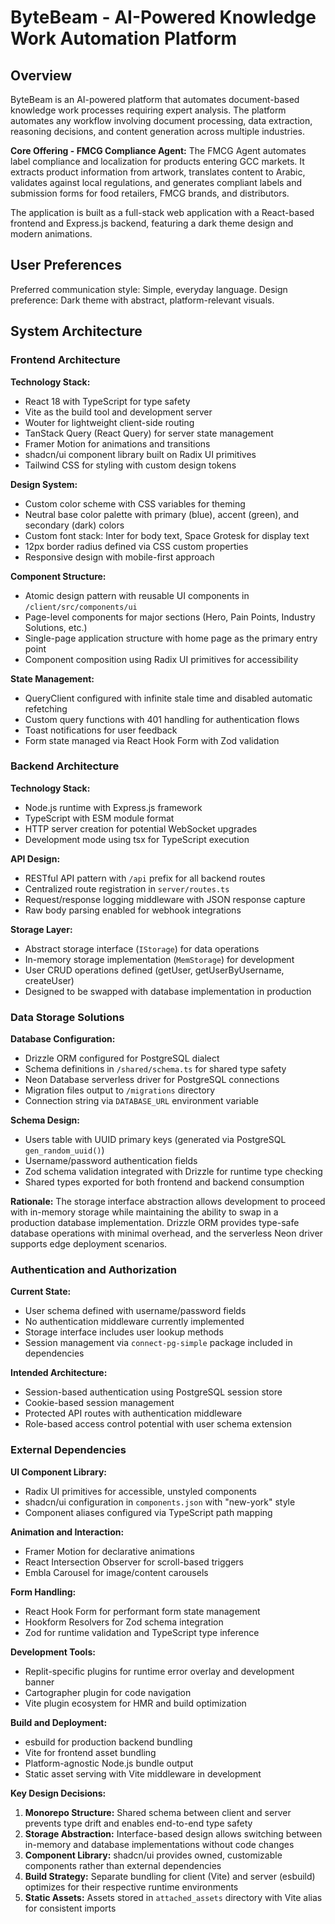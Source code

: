 # ByteBeam - AI-Powered Knowledge Work Automation Platform

## Overview

ByteBeam is an AI-powered platform that automates document-based knowledge work processes requiring expert analysis. The platform automates any workflow involving document processing, data extraction, reasoning decisions, and content generation across multiple industries.

**Core Offering - FMCG Compliance Agent:**
The FMCG Agent automates label compliance and localization for products entering GCC markets. It extracts product information from artwork, translates content to Arabic, validates against local regulations, and generates compliant labels and submission forms for food retailers, FMCG brands, and distributors.

The application is built as a full-stack web application with a React-based frontend and Express.js backend, featuring a dark theme design and modern animations.

## User Preferences

Preferred communication style: Simple, everyday language.
Design preference: Dark theme with abstract, platform-relevant visuals.

## System Architecture

### Frontend Architecture

**Technology Stack:**
- React 18 with TypeScript for type safety
- Vite as the build tool and development server
- Wouter for lightweight client-side routing
- TanStack Query (React Query) for server state management
- Framer Motion for animations and transitions
- shadcn/ui component library built on Radix UI primitives
- Tailwind CSS for styling with custom design tokens

**Design System:**
- Custom color scheme with CSS variables for theming
- Neutral base color palette with primary (blue), accent (green), and secondary (dark) colors
- Custom font stack: Inter for body text, Space Grotesk for display text
- 12px border radius defined via CSS custom properties
- Responsive design with mobile-first approach

**Component Structure:**
- Atomic design pattern with reusable UI components in `/client/src/components/ui`
- Page-level components for major sections (Hero, Pain Points, Industry Solutions, etc.)
- Single-page application structure with home page as the primary entry point
- Component composition using Radix UI primitives for accessibility

**State Management:**
- QueryClient configured with infinite stale time and disabled automatic refetching
- Custom query functions with 401 handling for authentication flows
- Toast notifications for user feedback
- Form state managed via React Hook Form with Zod validation

### Backend Architecture

**Technology Stack:**
- Node.js runtime with Express.js framework
- TypeScript with ESM module format
- HTTP server creation for potential WebSocket upgrades
- Development mode using tsx for TypeScript execution

**API Design:**
- RESTful API pattern with `/api` prefix for all backend routes
- Centralized route registration in `server/routes.ts`
- Request/response logging middleware with JSON response capture
- Raw body parsing enabled for webhook integrations

**Storage Layer:**
- Abstract storage interface (`IStorage`) for data operations
- In-memory storage implementation (`MemStorage`) for development
- User CRUD operations defined (getUser, getUserByUsername, createUser)
- Designed to be swapped with database implementation in production

### Data Storage Solutions

**Database Configuration:**
- Drizzle ORM configured for PostgreSQL dialect
- Schema definitions in `/shared/schema.ts` for shared type safety
- Neon Database serverless driver for PostgreSQL connections
- Migration files output to `/migrations` directory
- Connection string via `DATABASE_URL` environment variable

**Schema Design:**
- Users table with UUID primary keys (generated via PostgreSQL `gen_random_uuid()`)
- Username/password authentication fields
- Zod schema validation integrated with Drizzle for runtime type checking
- Shared types exported for both frontend and backend consumption

**Rationale:**
The storage interface abstraction allows development to proceed with in-memory storage while maintaining the ability to swap in a production database implementation. Drizzle ORM provides type-safe database operations with minimal overhead, and the serverless Neon driver supports edge deployment scenarios.

### Authentication and Authorization

**Current State:**
- User schema defined with username/password fields
- No authentication middleware currently implemented
- Storage interface includes user lookup methods
- Session management via `connect-pg-simple` package included in dependencies

**Intended Architecture:**
- Session-based authentication using PostgreSQL session store
- Cookie-based session management
- Protected API routes with authentication middleware
- Role-based access control potential with user schema extension

### External Dependencies

**UI Component Library:**
- Radix UI primitives for accessible, unstyled components
- shadcn/ui configuration in `components.json` with "new-york" style
- Component aliases configured via TypeScript path mapping

**Animation and Interaction:**
- Framer Motion for declarative animations
- React Intersection Observer for scroll-based triggers
- Embla Carousel for image/content carousels

**Form Handling:**
- React Hook Form for performant form state management
- Hookform Resolvers for Zod schema integration
- Zod for runtime validation and TypeScript type inference

**Development Tools:**
- Replit-specific plugins for runtime error overlay and development banner
- Cartographer plugin for code navigation
- Vite plugin ecosystem for HMR and build optimization

**Build and Deployment:**
- esbuild for production backend bundling
- Vite for frontend asset bundling
- Platform-agnostic Node.js bundle output
- Static asset serving with Vite middleware in development

**Key Design Decisions:**
1. **Monorepo Structure:** Shared schema between client and server prevents type drift and enables end-to-end type safety
2. **Storage Abstraction:** Interface-based design allows switching between in-memory and database implementations without code changes
3. **Component Library:** shadcn/ui provides owned, customizable components rather than external dependencies
4. **Build Strategy:** Separate bundling for client (Vite) and server (esbuild) optimizes for their respective runtime environments
5. **Static Assets:** Assets stored in `attached_assets` directory with Vite alias for consistent imports